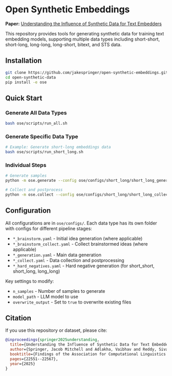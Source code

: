 # Open Synthetic Embeddings

**Paper:** [Understanding the Influence of Synthetic Data for Text Embedders](https://aclanthology.org/2025.findings-acl.1160.pdf)

This repository provides tools for generating synthetic data for training text embedding models, supporting multiple data types including short-short, short-long, long-long, long-short, bitext, and STS data.

## Installation

```bash
git clone https://github.com/jakespringer/open-synthetic-embeddings.git
cd open-synthetic-data
pip install -e ose
```

## Quick Start

### Generate All Data Types
```bash
bash ose/scripts/run_all.sh
```

### Generate Specific Data Type
```bash
# Example: Generate short-long embeddings data
bash ose/scripts/run_short_long.sh
```

### Individual Steps
```bash
# Generate samples
python -m ose.generate --config ose/configs/short_long/short_long_generation.yaml

# Collect and postprocess
python -m ose.collect --config ose/configs/short_long/short_long_collect.yaml
```

## Configuration

All configurations are in `ose/configs/`. Each data type has its own folder with configs for different pipeline stages:

- `*_brainstorm.yaml` - Initial idea generation (where applicable)
- `*_brainstorm_collect.yaml` - Collect brainstormed ideas (where applicable)  
- `*_generation.yaml` - Main data generation
- `*_collect.yaml` - Data collection and postprocessing
- `*_hard_negatives.yaml` - Hard negative generation (for short_short, short_long, long_long)

Key settings to modify:
- `n_samples` - Number of samples to generate
- `model_path` - LLM model to use
- `overwrite_output` - Set to `true` to overwrite existing files

## Citation

If you use this repository or dataset, please cite:

```bibtex
@inproceedings{springer2025understanding,
  title={Understanding the Influence of Synthetic Data for Text Embedders},
  author={Springer, Jacob Mitchell and Adlakha, Vaibhav and Reddy, Siva and Raghunathan, Aditi and Mosbach, Marius},
  booktitle={Findings of the Association for Computational Linguistics: ACL 2025},
  pages={22551--22567},
  year={2025}
}
```
